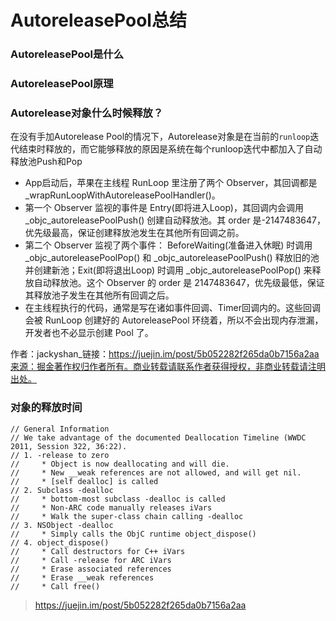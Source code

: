 # AutoreleasePool总结

### AutoreleasePool是什么

### AutoreleasePool原理



### Autorelease对象什么时候释放？

在没有手加Autorelease Pool的情况下，Autorelease对象是在当前的`runloop`迭代结束时释放的，而它能够释放的原因是系统在每个runloop迭代中都加入了自动释放池Push和Pop

- App启动后，苹果在主线程 RunLoop 里注册了两个 Observer，其回调都是 _wrapRunLoopWithAutoreleasePoolHandler()。
- 第一个 Observer 监视的事件是 Entry(即将进入Loop)，其回调内会调用 _objc_autoreleasePoolPush() 创建自动释放池。其 order 是-2147483647，优先级最高，保证创建释放池发生在其他所有回调之前。
- 第二个 Observer 监视了两个事件： BeforeWaiting(准备进入休眠) 时调用_objc_autoreleasePoolPop() 和 _objc_autoreleasePoolPush() 释放旧的池并创建新池；Exit(即将退出Loop) 时调用 _objc_autoreleasePoolPop() 来释放自动释放池。这个 Observer 的 order 是 2147483647，优先级最低，保证其释放池子发生在其他所有回调之后。
- 在主线程执行的代码，通常是写在诸如事件回调、Timer回调内的。这些回调会被 RunLoop 创建好的 AutoreleasePool 环绕着，所以不会出现内存泄漏，开发者也不必显示创建 Pool 了。


作者：jackyshan_链接：https://juejin.im/post/5b052282f265da0b7156a2aa来源：掘金著作权归作者所有。商业转载请联系作者获得授权，非商业转载请注明出处。



### 对象的释放时间

```
// General Information
// We take advantage of the documented Deallocation Timeline (WWDC 2011, Session 322, 36:22).
// 1. -release to zero
//     * Object is now deallocating and will die.
//     * New __weak references are not allowed, and will get nil.
//     * [self dealloc] is called
// 2. Subclass -dealloc
//     * bottom-most subclass -dealloc is called
//     * Non-ARC code manually releases iVars
//     * Walk the super-class chain calling -dealloc
// 3. NSObject -dealloc
//     * Simply calls the ObjC runtime object_dispose()
// 4. object_dispose()
//     * Call destructors for C++ iVars
//     * Call -release for ARC iVars
//     * Erase associated references
//     * Erase __weak references
//     * Call free()
```



> https://juejin.im/post/5b052282f265da0b7156a2aa